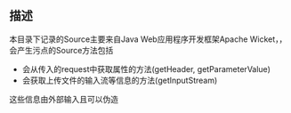 ## 描述
本目录下记录的Source主要来自Java Web应用程序开发框架Apache Wicket，，会产生污点的Source方法包括
- 会从传入的request中获取属性的方法(getHeader, getParameterValue)
- 会获取上传文件的输入流等信息的方法(getInputStream)

这些信息由外部输入且可以伪造